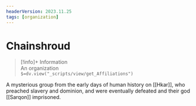 ```yaml
---
headerVersion: 2023.11.25
tags: [organization]
---
```

# Chainshroud
>[!info]+ Information  
> An organization  
> `$=dv.view("_scripts/view/get_Affiliations")`

A mysterious group from the early days of human history on [[Hkar]], who preached slavery and dominion, and were eventually defeated and their god [[Sarqon]] imprisoned.